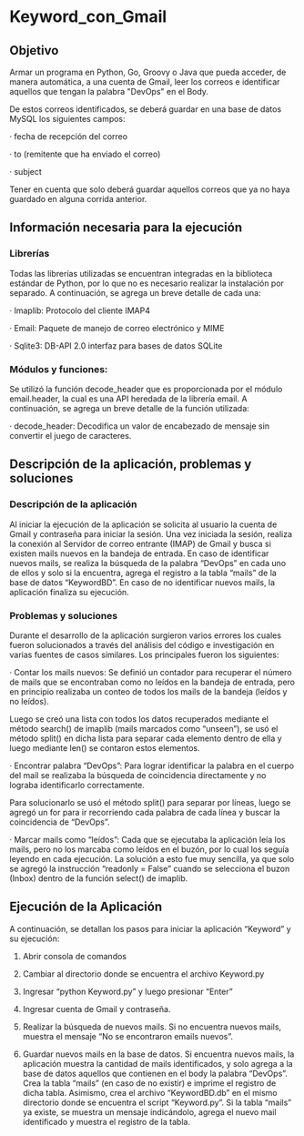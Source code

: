 # Keyword_con_Gmail
## Objetivo
Armar un programa en Python, Go, Groovy o Java que pueda acceder, de manera automática, a una cuenta de Gmail, leer los correos e identificar aquellos que tengan la palabra "DevOps" en el Body.

De estos correos identificados, se deberá guardar en una base de datos MySQL los siguientes campos:

· fecha de recepción del correo

· to (remitente que ha enviado el correo)

· subject

Tener en cuenta que solo deberá guardar aquellos correos que ya no haya guardado en alguna corrida anterior.
## Información necesaria para la ejecución
### Librerías

Todas las librerías utilizadas se encuentran integradas en la biblioteca estándar de Python, por lo que no es necesario realizar la instalación por separado. A continuación, se agrega un breve detalle de cada una:

· Imaplib: Protocolo del cliente IMAP4

· Email: Paquete de manejo de correo electrónico y MIME

· Sqlite3: DB-API 2.0 interfaz para bases de datos SQLite

### Módulos y funciones:
Se utilizó la función decode_header que es proporcionada por el módulo email.header, la cual es una API heredada de la librería email. A continuación, se agrega un breve detalle de la función utilizada:

· decode_header: Decodifica un valor de encabezado de mensaje sin convertir el juego de caracteres.
## Descripción de la aplicación, problemas y soluciones
### Descripción de la aplicación
Al iniciar la ejecución de la aplicación se solicita al usuario la cuenta de Gmail y contraseña para iniciar la sesión. Una vez iniciada la sesión, realiza la conexión al Servidor de correo entrante (IMAP) de Gmail y busca si existen mails nuevos en la bandeja de entrada.
En caso de identificar nuevos mails, se realiza la búsqueda de la palabra “DevOps” en cada uno de ellos y solo si la encuentra, agrega el registro a la tabla “mails” de la base de datos “KeywordBD”.
En caso de no identificar nuevos mails, la aplicación finaliza su ejecución.

### Problemas y soluciones

Durante el desarrollo de la aplicación surgieron varios errores los cuales fueron solucionados a través del análisis del código e investigación en varias fuentes de casos similares. Los principales fueron los siguientes:

· Contar los mails nuevos: Se definió un contador para recuperar el número de mails que se encontraban como no leídos en la bandeja de entrada, pero en principio realizaba un conteo de todos los mails de la bandeja (leídos y no leídos).

Luego se creó una lista con todos los datos recuperados mediante el método search() de imaplib (mails marcados como “unseen”), se usó el método split() en dicha lista para separar cada elemento dentro de ella y luego mediante len() se contaron estos elementos.

· Encontrar palabra “DevOps”: Para lograr identificar la palabra en el cuerpo del mail se realizaba la búsqueda de coincidencia directamente y no lograba identificarlo correctamente.

Para solucionarlo se usó el método split() para separar por líneas, luego se agregó un for para ir recorriendo cada palabra de cada línea y buscar la coincidencia de “DevOps”.

· Marcar mails como “leídos”: Cada que se ejecutaba la aplicación leía los mails, pero no los marcaba como leídos en el buzón, por lo cual los seguía leyendo en cada ejecución. La solución a esto fue muy sencilla, ya que solo se agregó la instrucción “readonly = False” cuando se selecciona el buzon (Inbox) dentro de la función select() de imaplib.

## Ejecución de la Aplicación

A continuación, se detallan los pasos para iniciar la aplicación “Keyword” y su ejecución:

1. Abrir consola de comandos

2. Cambiar al directorio donde se encuentra el archivo Keyword.py

3. Ingresar “python Keyword.py” y luego presionar “Enter”

4. Ingresar cuenta de Gmail y contraseña.

5. Realizar la búsqueda de nuevos mails. Si no encuentra nuevos mails, muestra el mensaje “No se encontraron emails nuevos”.

6. Guardar nuevos mails en la base de datos. 
Si encuentra nuevos mails, la aplicación muestra la cantidad de mails identificados, y solo agrega a la base de datos aquellos que contienen en el body la palabra “DevOps”. Crea la tabla “mails” (en caso de no existir) e imprime el registro de dicha tabla.
Asimismo, crea el archivo “KeywordBD.db” en el mismo directorio donde se encuentra el script “Keyword.py”.
Si la tabla “mails” ya existe, se muestra un mensaje indicándolo, agrega el nuevo mail identificado y muestra el registro de la tabla.


